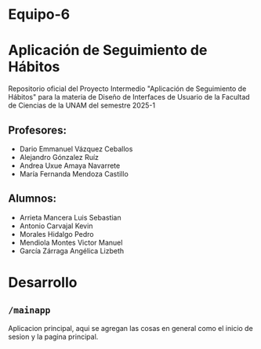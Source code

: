# Equipo-6

# Aplicación de Seguimiento de Hábitos
Repositorio oficial del Proyecto Intermedio "Aplicación de Seguimiento de Hábitos" para la materia de Diseño de Interfaces de Usuario de la Facultad de Ciencias de la UNAM del semestre 2025-1

## Profesores:

- Dario Emmanuel Vázquez Ceballos
- Alejandro Gónzalez Ruíz
- Andrea Uxue Amaya Navarrete
- María Fernanda Mendoza Castillo

## Alumnos:
- Arrieta Mancera Luis Sebastian
- Antonio Carvajal Kevin
- Morales Hidalgo Pedro
- Mendiola Montes Victor Manuel
- García Zárraga Angélica Lizbeth

# Desarrollo

## `/mainapp`

Aplicacion principal, aqui se agregan las cosas en general como el inicio de sesion y la pagina principal.